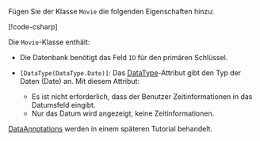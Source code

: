 <!-- THIS INCLUDE USED BY MVC AND RP -->
Fügen Sie der Klasse `Movie` die folgenden Eigenschaften hinzu:

[!code-csharp[](~/tutorials/razor-pages/razor-pages-start/sample/RazorPagesMovie22/Models/Movie.cs?name=snippet1)]

Die `Movie`-Klasse enthält:

* Die Datenbank benötigt das Feld `ID` für den primären Schlüssel.
* `[DataType(DataType.Date)]`:  Das [DataType](/dotnet/api/microsoft.aspnetcore.mvc.dataannotations.internal.datatypeattributeadapter)-Attribut gibt den Typ der Daten (Date) an. Mit diesem Attribut:

  * Es ist nicht erforderlich, dass der Benutzer Zeitinformationen in das Datumsfeld eingibt.
  * Nur das Datum wird angezeigt, keine Zeitinformationen.

[DataAnnotations](/dotnet/api/system.componentmodel.dataannotations) werden in einem späteren Tutorial behandelt.